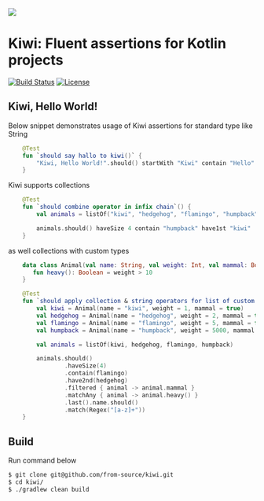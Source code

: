<img src="https://github.com/from-source/kiwi/blob/master/img/850x350_kiwi_SMALL.png">

# Kiwi: Fluent assertions for Kotlin projects

[![Build Status](https://travis-ci.com/from-source/kiwi.svg?branch=master)](https://travis-ci.com/from-source/kiwi)
[![License](https://img.shields.io/badge/License-MIT-blue.svg)](https://github.com/from-source/kiwi/blob/master/LICENSE.md)


## Kiwi, Hello World!

Below snippet demonstrates usage of Kiwi assertions for standard type like String
```kotlin
    @Test
    fun `should say hallo to kiwi()` {
        "Kiwi, Hello World!".should() startWith "Kiwi" contain "Hello" endWith "!"
    }
```

Kiwi supports collections
```kotlin
    @Test
    fun `should combine operator in infix chain`() {
        val animals = listOf("kiwi", "hedgehog", "flamingo", "humpback")

        animals.should() haveSize 4 contain "humpback" have1st "kiwi"
    }
```

as well collections with custom types
```kotlin
    data class Animal(val name: String, val weight: Int, val mammal: Boolean) {
       fun heavy(): Boolean = weight > 10
    }

    @Test
    fun `should apply collection & string operators for list of custom object`() {
        val kiwi = Animal(name = "kiwi", weight = 1, mammal = true)
        val hedgehog = Animal(name = "hedgehog", weight = 2, mammal = true)
        val flamingo = Animal(name = "flamingo", weight = 5, mammal = false)
        val humpback = Animal(name = "humpback", weight = 5000, mammal = true)

        val animals = listOf(kiwi, hedgehog, flamingo, humpback)

        animals.should()
                .haveSize(4)
                .contain(flamingo)
                .have2nd(hedgehog)
                .filtered { animal -> animal.mammal }
                .matchAny { animal -> animal.heavy() }
                .last().name.should()
                .match(Regex("[a-z]+"))
    }
```

## Build
Run command below
```bash
$ git clone git@github.com/from-source/kiwi.git
$ cd kiwi/
$ ./gradlew clean build
```
